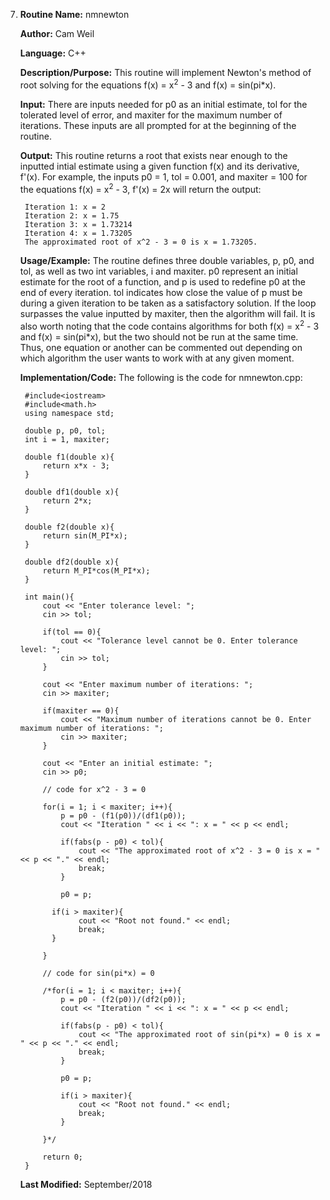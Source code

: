 7. **Routine Name:**           nmnewton

   **Author:** Cam Weil

   **Language:** C++

   **Description/Purpose:** This routine will implement Newton's method of root solving for the equations f(x) = x<sup>2</sup> - 3 and f(x) = sin(pi*x).

   **Input:** There are inputs needed for p0 as an initial estimate, tol for the tolerated level of error, and maxiter for the maximum number of iterations. These inputs are all prompted for at the beginning of the routine.

   **Output:** This routine returns a root that exists near enough to the inputted intial estimate using a given function f(x) and its derivative, f'(x). For example, the inputs p0 = 1, tol = 0.001, and maxiter = 100 for the equations f(x) = x<sup>2</sup> - 3, f'(x) = 2x will return the output:
  
        Iteration 1: x = 2
        Iteration 2: x = 1.75
        Iteration 3: x = 1.73214
        Iteration 4: x = 1.73205
        The approximated root of x^2 - 3 = 0 is x = 1.73205.

   **Usage/Example:** The routine defines three double variables, p, p0, and tol, as well as two int variables, i and maxiter. p0 represent an initial estimate for the root of a function, and p is used to redefine p0 at the end of every iteration. tol indicates how close the value of p must be during a given iteration to be taken as a satisfactory solution. If the loop surpasses the value inputted by maxiter, then the algorithm will fail. It is also worth noting that the code contains algorithms for both f(x) = x<sup>2</sup> - 3 and f(x) = sin(pi*x), but the two should not be run at the same time. Thus, one equation or another can be commented out depending on which algorithm the user wants to work with at any given moment.

   **Implementation/Code:** The following is the code for nmnewton.cpp:

        #include<iostream>
        #include<math.h>
        using namespace std;

        double p, p0, tol;
        int i = 1, maxiter;

        double f1(double x){
            return x*x - 3;
        }

        double df1(double x){
            return 2*x;
        }

        double f2(double x){
            return sin(M_PI*x);
        }

        double df2(double x){
            return M_PI*cos(M_PI*x);
        }

        int main(){
            cout << "Enter tolerance level: ";
            cin >> tol;
    
            if(tol == 0){
                cout << "Tolerance level cannot be 0. Enter tolerance level: ";
                cin >> tol;
            }
    
            cout << "Enter maximum number of iterations: ";
            cin >> maxiter;
    
            if(maxiter == 0){
                cout << "Maximum number of iterations cannot be 0. Enter maximum number of iterations: ";
                cin >> maxiter;
            }
    
            cout << "Enter an initial estimate: ";
            cin >> p0;
    
            // code for x^2 - 3 = 0
    
            for(i = 1; i < maxiter; i++){
                p = p0 - (f1(p0))/(df1(p0));
                cout << "Iteration " << i << ": x = " << p << endl;
        
                if(fabs(p - p0) < tol){
                    cout << "The approximated root of x^2 - 3 = 0 is x = " << p << "." << endl;
                    break;
                }
        
                p0 = p;
        
              if(i > maxiter){
                    cout << "Root not found." << endl;
                    break;
              }
        
            }
    
            // code for sin(pi*x) = 0
    
            /*for(i = 1; i < maxiter; i++){
                p = p0 - (f2(p0))/(df2(p0));
                cout << "Iteration " << i << ": x = " << p << endl;
     
                if(fabs(p - p0) < tol){
                    cout << "The approximated root of sin(pi*x) = 0 is x = " << p << "." << endl;
                    break;
                }
     
                p0 = p;
     
                if(i > maxiter){
                    cout << "Root not found." << endl;
                    break;
                }
     
            }*/
    
            return 0;
        }
 
   **Last Modified:** September/2018
